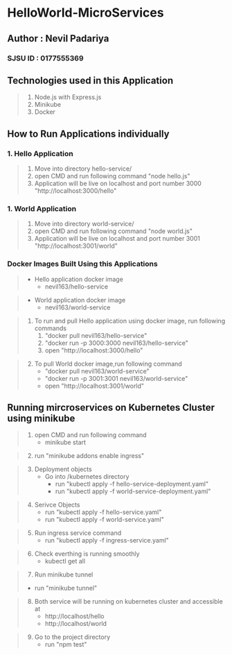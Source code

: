 # HelloWorld-MicroServices
## Author : Nevil Padariya
### SJSU ID : 0177555369


## Technologies used in this Application
> 1. Node.js with Express.js
> 2. Minikube
> 3. Docker


## How to Run Applications individually

### 1. Hello Application
> 1. Move into directory hello-service/
> 2. open CMD and run following command "node hello.js"
> 3. Application will be live on localhost and port number 3000 "http://localhost:3000/hello"

### 1. World Application
> 1. Move into directory world-service/
> 2. open CMD and run following command "node world.js"
> 3. Application will be live on localhost and port number 3001 "http://localhost:3001/world"


### Docker Images Built Using this Applications
> * Hello application docker image
>   * nevil163/hello-service 

> * World application docker image
>   * nevil163/world-service
 

> 1. To run and pull Hello application using docker image, run following commands
>    1. "docker pull nevil163/hello-service"
>    2. "docker run -p 3000:3000 nevil163/hello-service"
>    3. open "http://localhost:3000/hello"
 

> 2. To pull World docker image,run following command
>    * "docker pull nevil163/world-service"
>    * "docker run -p 3001:3001 nevil163/world-service"
>    * open "http://localhost:3001/world"


## Running mircroservices on Kubernetes Cluster using minikube

> 1. open CMD and run following command
>    * minikube start

> 2. run "minikube addons enable ingress"

> 3. Deployment objects
>    * Go into /kubernetes directory
>       * run "kubectl apply -f hello-service-deployment.yaml"
>       * run "kubectl apply -f world-service-deployment.yaml"

> 4. Serivce Objects
>    * run "kubectl apply -f hello-service.yaml"
>    * run "kubectl apply -f world-service.yaml"

> 5. Run ingress service command
>    * run "kubectl apply -f ingress-service.yaml"

> 6. Check everthing is running smoothly
>    * kubectl get all

> 7. Run minikube tunnel
>   * run "minikube tunnel"

> 8. Both service will be running on kubernetes cluster and accessible at
>    * http://localhost/hello
>    * http://localhost/world

> 9. Go to the project directory
>    * run "npm test"

